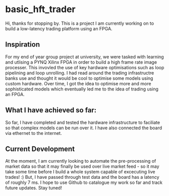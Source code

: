 # basic_hft_trader
Hi, thanks for stopping by. This is a project I am currently working on to build a low-latency trading platform using an FPGA.

## Inspiration
For my end of year group project at university, we were tasked with learning and utlising a PYNQ Xilinx FPGA in order to build a high frame rate image processer. This invovled the use of key hardware optimisations such as loop pipelining and loop unrolling. I had read around the trading infrastructre banks use and thought it would be cool to optimise some models using custom hardware.  Over time, I got the idea to optimise more and more sophisticated models which eventually led me to the idea of trading using an FPGA. 

## What I have achieved so far:
So far, I have completed and tested the hardware infrastructure to faciliate so that complex models can be run over it. I have also  connected the board via ethernet to the internet.

## Current Development
At the moment, I am currently looking to automate the pre-processing of market data so that it may finally be used over live market feed  - so it may take some time before I build a whole system capable of excecuting live trades! :)  But, I have passed through test data and the board has a latency of roughly 7 ms. I hope to use Github to catalogue my work so far and track future updates. Stay tuned!
